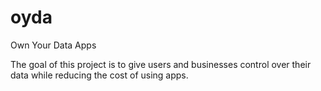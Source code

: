 # oyda
Own Your Data Apps

The goal of this project is to give users and businesses control over their data while reducing the cost of using apps.
